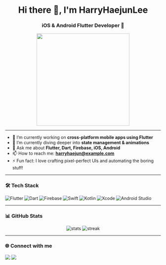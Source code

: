 <h1 align="center">Hi there 👋, I'm HarryHaejunLee</h1>
<h3 align="center">iOS & Android Flutter Developer 🚀</h3>

<p align="center">
  <img src="https://media.giphy.com/media/qgQUggAC3Pfv687qPC/giphy.gif" width="300" />
</p>

---

- 🔭 I’m currently working on **cross-platform mobile apps using Flutter**
- 🌱 I’m currently diving deeper into **state management & animations**
- 💬 Ask me about **Flutter, Dart, Firebase, iOS, Android**
- 📫 How to reach me: **harryhaejun@example.com** <!-- 수정 필요 -->
- ⚡ Fun fact: I love crafting pixel-perfect UIs and automating the boring stuff!

---

### 🛠️ Tech Stack

![Flutter](https://img.shields.io/badge/Flutter-02569B?style=flat&logo=flutter&logoColor=white)
![Dart](https://img.shields.io/badge/Dart-0175C2?style=flat&logo=dart&logoColor=white)
![Firebase](https://img.shields.io/badge/Firebase-FFCA28?style=flat&logo=firebase&logoColor=white)
![Swift](https://img.shields.io/badge/Swift-F05138?style=flat&logo=swift&logoColor=white)
![Kotlin](https://img.shields.io/badge/Kotlin-7F52FF?style=flat&logo=kotlin&logoColor=white)
![Xcode](https://img.shields.io/badge/Xcode-1575F9?style=flat&logo=xcode&logoColor=white)
![Android Studio](https://img.shields.io/badge/Android%20Studio-3DDC84?style=flat&logo=android-studio&logoColor=white)

---

### 📊 GitHub Stats

<p align="center">
  <img src="https://github-readme-stats.vercel.app/api?username=HarryHaejunLee&show_icons=true&theme=tokyonight" alt="stats" />
  <img src="https://github-readme-streak-stats.herokuapp.com?user=HarryHaejunLee&theme=tokyonight" alt="streak" />
</p>

---

### 🌐 Connect with me

<p align="left">
  <a href="https://linkedin.com/in/harryhaejunlee" target="blank"><img align="center" src="https://img.shields.io/badge/LinkedIn-0A66C2?style=flat&logo=linkedin&logoColor=white" /></a>
  <a href="mailto:harryhaejun@example.com"><img align="center" src="https://img.shields.io/badge/Email-D14836?style=flat&logo=gmail&logoColor=white" /></a>
</p>
